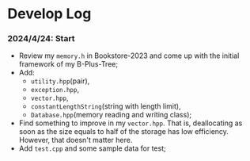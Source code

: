Develop Log
===

### 2024/4/24: Start
- Review my `memory.h` in Bookstore-2023 and come up with the initial framework of my B-Plus-Tree;
- Add:
  - `utility.hpp`(pair),
  - `exception.hpp`,
  - `vector.hpp`,
  - `constantLengthString`(string with length limit),
  - `Database.hpp`(memory reading and writing class);
- Find something to improve in my `vector.hpp`. That is, deallocating as soon as the size equals to half of the storage has low efficiency. However, that doesn't matter here.
- Add `test.cpp` and some sample data for test;

